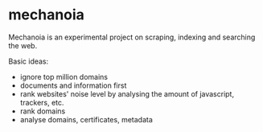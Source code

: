 # mechanoia

Mechanoia is an experimental project on scraping, indexing and searching the web.

Basic ideas:
- ignore top million domains
- documents and information first
- rank websites' noise level by analysing the amount of javascript, trackers, etc.
- rank domains
- analyse domains, certificates, metadata
